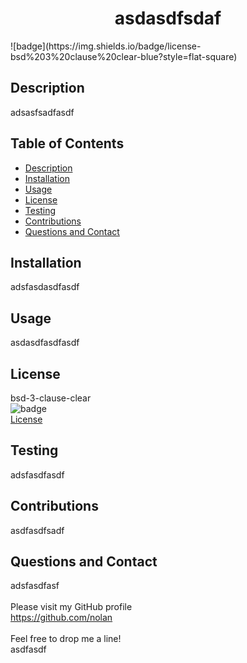 
  
  <h1 align=center>asdasdfsdaf</h1>
  ![badge](https://img.shields.io/badge/license-bsd%203%20clause%20clear-blue?style=flat-square)<br>

  ## Description
  adsasfsadfasdf

  ## Table of Contents
  - [Description](#description)
  - [Installation](#installation)
  - [Usage](#usage)
  - [License](#license)
  - [Testing](#testing)
  - [Contributions](#contributions)  
  - [Questions and Contact](#questions-and-contact)

  ## Installation
  adsfasdasdfasdf

  ## Usage
  asdasdfasdfasdf

  ## License
  bsd-3-clause-clear<br>
  ![badge](https://img.shields.io/badge/license-bsd%203%20clause%20clear-blue?style=flat-square)<br>
  [License](https://choosealicense.com/licenses/bsd-3-clause-clear/)

  ## Testing
  adsfasdfasdf
  
  ## Contributions
  asdfasdfsadf

  ## Questions and Contact
  adsfasdfasf<br><br>
  Please visit my GitHub profile <br>
  https://github.com/nolan <br><br>
  Feel free to drop me a line! <br> asdfasdf

